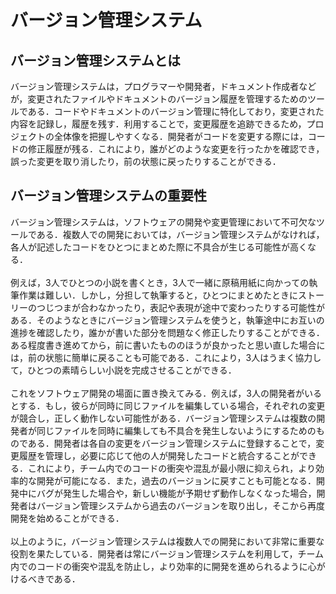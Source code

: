 # バージョン管理システム

## バージョン管理システムとは
バージョン管理システムは，プログラマーや開発者，ドキュメント作成者などが，変更されたファイルやドキュメントのバージョン履歴を管理するためのツールである．コードやドキュメントのバージョン管理に特化しており，変更された内容を記録し，履歴を残す．利用することで，変更履歴を追跡できるため，プロジェクトの全体像を把握しやすくなる．開発者がコードを変更する際には，コードの修正履歴が残る．これにより，誰がどのような変更を行ったかを確認でき，誤った変更を取り消したり，前の状態に戻ったりすることができる．

## バージョン管理システムの重要性
バージョン管理システムは，ソフトウェアの開発や変更管理において不可欠なツールである．複数人での開発においては，バージョン管理システムがなければ，各人が記述したコードをひとつにまとめた際に不具合が生じる可能性が高くなる．
<br>
<br>
例えば，3人でひとつの小説を書くとき，3人で一緒に原稿用紙に向かっての執筆作業は難しい．しかし，分担して執筆すると，ひとつにまとめたときにストーリーのつじつまが合わなかったり，表記や表現が途中で変わったりする可能性がある．そのようなときにバージョン管理システムを使うと，執筆途中にお互いの進捗を確認したり，誰かが書いた部分を問題なく修正したりすることができる．ある程度書き進めてから，前に書いたもののほうが良かったと思い直した場合には，前の状態に簡単に戻ることも可能である．これにより，3人はうまく協力して，ひとつの素晴らしい小説を完成させることができる．
<br>
<br>
これをソフトウェア開発の場面に置き換えてみる．例えば，3人の開発者がいるとする．もし，彼らが同時に同じファイルを編集している場合，それぞれの変更が競合し，正しく動作しない可能性がある．バージョン管理システムは複数の開発者が同じファイルを同時に編集しても不具合を発生しないようにするためのものである．開発者は各自の変更をバージョン管理システムに登録することで，変更履歴を管理し，必要に応じて他の人が開発したコードと統合することができる．これにより，チーム内でのコードの衝突や混乱が最小限に抑えられ，より効率的な開発が可能になる．また，過去のバージョンに戻すことも可能となる．開発中にバグが発生した場合や，新しい機能が予期せず動作しなくなった場合，開発者はバージョン管理システムから過去のバージョンを取り出し，そこから再度開発を始めることができる．
<br>
<br>
以上のように，バージョン管理システムは複数人での開発において非常に重要な役割を果たしている．開発者は常にバージョン管理システムを利用して，チーム内でのコードの衝突や混乱を防止し，より効率的に開発を進められるように心がけるべきである．
